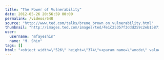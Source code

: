```yaml
---
title: "The Power of Vulnerability"
date: 2012-05-26 20:56:59 00:00
permalink: /videos/640
source: "http://www.ted.com/talks/brene_brown_on_vulnerability.html"
thumbnail: "http://images.ted.com/images/ted/4e1c25357f3ddd259c2eb15871337c2f0172f5a0_389x292.jpg"
user:
  username: "mfayeshin"
  name: "M. Shin"
tags: []
html: "<object width=\"526\" height=\"374\"><param name=\"wmode\" value=\"transparent\"><param name=\"movie\" value=\"http://video.ted.com/assets/player/swf/EmbedPlayer.swf\"><param name=\"allowFullScreen\" value=\"true\"><param name=\"allowScriptAccess\" value=\"always\"><param name=\"wmode\" value=\"transparent\"><param name=\"bgColor\" value=\"#ffffff\"><param name=\"flashvars\" value=\"vh=288&amp;ap=0&amp;vu=http://download.ted.com/talks/BreneBrown_2010X-320k.mp4&amp;su=http://images.ted.com/images/ted/tedindex/embed-posters/BreneBrown-2010.embed_thumbnail.jpg&amp;vw=512\"><embed src=\"http://video.ted.com/assets/player/swf/EmbedPlayer.swf\" pluginspace=\"http://www.macromedia.com/go/getflashplayer\" type=\"application/x-shockwave-flash\" wmode=\"transparent\" bgcolor=\"#ffffff\" width=\"526\" height=\"374\" allowfullscreen=\"true\" allowscriptaccess=\"always\" flashvars=\"vh=288&amp;ap=0&amp;vu=http://download.ted.com/talks/BreneBrown_2010X-320k.mp4&amp;su=http://images.ted.com/images/ted/tedindex/embed-posters/BreneBrown-2010.embed_thumbnail.jpg&amp;vw=512\"></embed></object>"
---
```


